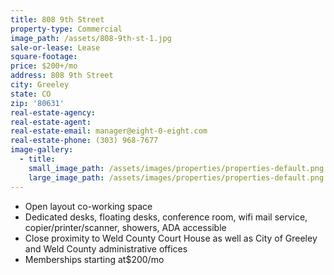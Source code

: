 ```yaml
---
title: 808 9th Street
property-type: Commercial
image_path: /assets/808-9th-st-1.jpg
sale-or-lease: Lease
square-footage:
price: $200+/mo
address: 808 9th Street
city: Greeley
state: CO
zip: '80631'
real-estate-agency:
real-estate-agent:
real-estate-email: manager@eight-0-eight.com
real-estate-phone: (303) 968-7677
image-gallery:
  - title:
    small_image_path: /assets/images/properties/properties-default.png
    large_image_path: /assets/images/properties/properties-default.png
---
```


* Open layout co-working space
* Dedicated desks, floating desks, conference room, wifi mail service, copier/printer/scanner, showers, ADA accessible
* Close proximity to Weld County Court House as well as City of Greeley and Weld County administrative offices
* Memberships starting at$200/mo